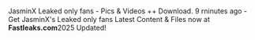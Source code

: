 #
JasminX Leaked only fans - Pics & Videos ++ Download. 9 rninutes ago - Get JasminX's Leaked only fans Latest Content & FiIes now at **Fastleaks.com**2025 Updated!
